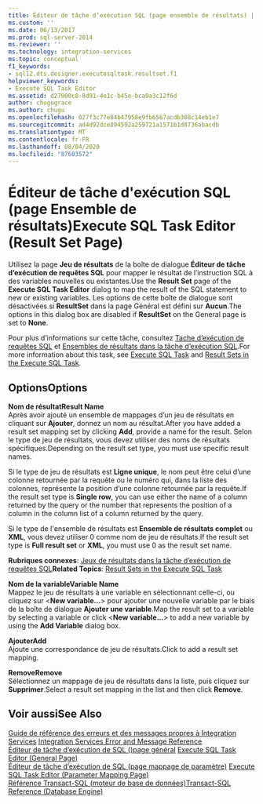 ```yaml
---
title: Éditeur de tâche d’exécution SQL (page ensemble de résultats) | Microsoft Docs
ms.custom: ''
ms.date: 06/13/2017
ms.prod: sql-server-2014
ms.reviewer: ''
ms.technology: integration-services
ms.topic: conceptual
f1_keywords:
- sql12.dts.designer.executesqltask.resultset.f1
helpviewer_keywords:
- Execute SQL Task Editor
ms.assetid: d27000c8-8d91-4e1c-b45e-bca9a3c12f6d
author: chugugrace
ms.author: chugu
ms.openlocfilehash: 027f3c77e84b47958e9fb6567acdb308c14eb1e7
ms.sourcegitcommit: ad4d92dce894592a259721a1571b1d8736abacdb
ms.translationtype: MT
ms.contentlocale: fr-FR
ms.lasthandoff: 08/04/2020
ms.locfileid: "87603572"
---
```

# <a name="execute-sql-task-editor-result-set-page"></a><span data-ttu-id="79dd7-102">Éditeur de tâche d'exécution SQL (page Ensemble de résultats)</span><span class="sxs-lookup"><span data-stu-id="79dd7-102">Execute SQL Task Editor (Result Set Page)</span></span>
  <span data-ttu-id="79dd7-103">Utilisez la page **Jeu de résultats** de la boîte de dialogue **Éditeur de tâche d’exécution de requêtes SQL** pour mapper le résultat de l’instruction SQL à des variables nouvelles ou existantes.</span><span class="sxs-lookup"><span data-stu-id="79dd7-103">Use the **Result Set** page of the **Execute SQL Task Editor** dialog to map the result of the SQL statement to new or existing variables.</span></span> <span data-ttu-id="79dd7-104">Les options de cette boîte de dialogue sont désactivées si **ResultSet** dans la page Général est défini sur **Aucun**.</span><span class="sxs-lookup"><span data-stu-id="79dd7-104">The options in this dialog box are disabled if **ResultSet** on the General page is set to **None**.</span></span>  
  
 <span data-ttu-id="79dd7-105">Pour plus d’informations sur cette tâche, consultez [Tache d’exécution de requêtes SQL](control-flow/execute-sql-task.md) et [Ensembles de résultats dans la tâche d’exécution SQL](../../2014/integration-services/result-sets-in-the-execute-sql-task.md).</span><span class="sxs-lookup"><span data-stu-id="79dd7-105">For more information about this task, see [Execute SQL Task](control-flow/execute-sql-task.md) and [Result Sets in the Execute SQL Task](../../2014/integration-services/result-sets-in-the-execute-sql-task.md).</span></span>  
  
## <a name="options"></a><span data-ttu-id="79dd7-106">Options</span><span class="sxs-lookup"><span data-stu-id="79dd7-106">Options</span></span>  
 <span data-ttu-id="79dd7-107">**Nom de résultat**</span><span class="sxs-lookup"><span data-stu-id="79dd7-107">**Result Name**</span></span>  
 <span data-ttu-id="79dd7-108">Après avoir ajouté un ensemble de mappages d’un jeu de résultats en cliquant sur **Ajouter**, donnez un nom au résultat.</span><span class="sxs-lookup"><span data-stu-id="79dd7-108">After you have added a result set mapping set by clicking **Add**, provide a name for the result.</span></span> <span data-ttu-id="79dd7-109">Selon le type de jeu de résultats, vous devez utiliser des noms de résultats spécifiques.</span><span class="sxs-lookup"><span data-stu-id="79dd7-109">Depending on the result set type, you must use specific result names.</span></span>  
  
 <span data-ttu-id="79dd7-110">Si le type de jeu de résultats est **Ligne unique**, le nom peut être celui d’une colonne retournée par la requête ou le numéro qui, dans la liste des colonnes, représente la position d’une colonne retournée par la requête.</span><span class="sxs-lookup"><span data-stu-id="79dd7-110">If the result set type is **Single row**, you can use either the name of a column returned by the query or the number that represents the position of a column in the column list of a column returned by the query.</span></span>  
  
 <span data-ttu-id="79dd7-111">Si le type de l'ensemble de résultats est **Ensemble de résultats complet** ou **XML**, vous devez utiliser 0 comme nom de jeu de résultats.</span><span class="sxs-lookup"><span data-stu-id="79dd7-111">If the result set type is **Full result set** or **XML**, you must use 0 as the result set name.</span></span>  
  
 <span data-ttu-id="79dd7-112">**Rubriques connexes**: [Jeux de résultats dans la tâche d’exécution de requêtes SQL](../../2014/integration-services/result-sets-in-the-execute-sql-task.md)</span><span class="sxs-lookup"><span data-stu-id="79dd7-112">**Related Topics**: [Result Sets in the Execute SQL Task](../../2014/integration-services/result-sets-in-the-execute-sql-task.md)</span></span>  
  
 <span data-ttu-id="79dd7-113">**Nom de la variable**</span><span class="sxs-lookup"><span data-stu-id="79dd7-113">**Variable Name**</span></span>  
 <span data-ttu-id="79dd7-114">Mappez le jeu de résultats à une variable en sélectionnant celle-ci, ou cliquez sur \<**New variable...**> pour ajouter une nouvelle variable par le biais de la boîte de dialogue **Ajouter une variable**.</span><span class="sxs-lookup"><span data-stu-id="79dd7-114">Map the result set to a variable by selecting a variable or click \<**New variable...**> to add a new variable by using the **Add Variable** dialog box.</span></span>  
  
 <span data-ttu-id="79dd7-115">**Ajouter**</span><span class="sxs-lookup"><span data-stu-id="79dd7-115">**Add**</span></span>  
 <span data-ttu-id="79dd7-116">Ajoute une correspondance de jeu de résultats.</span><span class="sxs-lookup"><span data-stu-id="79dd7-116">Click to add a result set mapping.</span></span>  
  
 <span data-ttu-id="79dd7-117">**Remove**</span><span class="sxs-lookup"><span data-stu-id="79dd7-117">**Remove**</span></span>  
 <span data-ttu-id="79dd7-118">Sélectionnez un mappage de jeu de résultats dans la liste, puis cliquez sur **Supprimer**.</span><span class="sxs-lookup"><span data-stu-id="79dd7-118">Select a result set mapping in the list and then click **Remove**.</span></span>  
  
## <a name="see-also"></a><span data-ttu-id="79dd7-119">Voir aussi</span><span class="sxs-lookup"><span data-stu-id="79dd7-119">See Also</span></span>  
 <span data-ttu-id="79dd7-120">[Guide de référence des erreurs et des messages propres à Integration Services](../../2014/integration-services/integration-services-error-and-message-reference.md) </span><span class="sxs-lookup"><span data-stu-id="79dd7-120">[Integration Services Error and Message Reference](../../2014/integration-services/integration-services-error-and-message-reference.md) </span></span>  
 <span data-ttu-id="79dd7-121">[Éditeur de tâche d’exécution de SQL &#40;&#41;page général](general-page-of-integration-services-designers-options.md) </span><span class="sxs-lookup"><span data-stu-id="79dd7-121">[Execute SQL Task Editor &#40;General Page&#41;](general-page-of-integration-services-designers-options.md) </span></span>  
 <span data-ttu-id="79dd7-122">[Éditeur de tâche d’exécution de SQL &#40;page mappage de paramètre&#41;](../../2014/integration-services/execute-sql-task-editor-parameter-mapping-page.md) </span><span class="sxs-lookup"><span data-stu-id="79dd7-122">[Execute SQL Task Editor &#40;Parameter Mapping Page&#41;](../../2014/integration-services/execute-sql-task-editor-parameter-mapping-page.md) </span></span>  
 [<span data-ttu-id="79dd7-123">Référence Transact-SQL &#40;moteur de base de données&#41;</span><span class="sxs-lookup"><span data-stu-id="79dd7-123">Transact-SQL Reference &#40;Database Engine&#41;</span></span>](/sql/t-sql/language-reference)  
  
  
